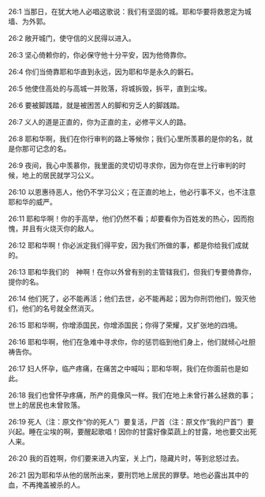 <a id="1"></a>26:1  当那日，在犹大地人必唱这歌说：我们有坚固的城。耶和华要将救恩定为城墙、为外郭。  

<a id="2"></a>26:2  敞开城门，使守信的义民得以进入。  

<a id="3"></a>26:3  坚心倚赖你的，你必保守他十分平安，因为他倚靠你。  

<a id="4"></a>26:4  你们当倚靠耶和华直到永远，因为耶和华是永久的磐石。  

<a id="5"></a>26:5  他使住高处的与高城一并败落，将城拆毁，拆平，直到尘埃。  

<a id="6"></a>26:6  要被脚践踏，就是被困苦人的脚和穷乏人的脚践踏。  

<a id="7"></a>26:7  义人的道是正直的，你为正直的主，必修平义人的路。  

<a id="8"></a>26:8  耶和华啊，我们在你行审判的路上等候你；我们心里所羡慕的是你的名，就是你那可记念的名。  

<a id="9"></a>26:9  夜间，我心中羡慕你，我里面的灵切切寻求你，因为你在世上行审判的时候，地上的居民就学习公义。  

<a id="10"></a>26:10  以恩惠待恶人，他仍不学习公义；在正直的地上，他必行事不义，也不注意耶和华的威严。  

<a id="11"></a>26:11  耶和华啊！你的手高举，他们仍然不看；却要看你为百姓发的热心，因而抱愧，并且有火烧灭你的敌人。  

<a id="12"></a>26:12  耶和华啊！你必派定我们得平安，因为我们所做的事，都是你给我们成就的。  

<a id="13"></a>26:13  耶和华我们的　神啊！在你以外曾有别的主管辖我们，但我们专要倚靠你，提你的名。  

<a id="14"></a>26:14  他们死了，必不能再活；他们去世，必不能再起；因为你刑罚他们，毁灭他们，他们的名号就全然消灭。  

<a id="15"></a>26:15  耶和华啊，你增添国民，你增添国民；你得了荣耀，又扩张地的四境。  

<a id="16"></a>26:16  耶和华啊，他们在急难中寻求你，你的惩罚临到他们身上，他们就倾心吐胆祷告你。  

<a id="17"></a>26:17  妇人怀孕，临产疼痛，在痛苦之中喊叫；耶和华啊，我们在你面前也是如此。  

<a id="18"></a>26:18  我们也曾怀孕疼痛，所产的竟像风一样。我们在地上未曾行甚么拯救的事；世上的居民也未曾败落。  

<a id="19"></a>26:19  死人（注：原文作“你的死人”）要复活，尸首（注：原文作“我的尸首”）要兴起。睡在尘埃的啊，要醒起歌唱！因你的甘露好像菜蔬上的甘露，地也要交出死人来。  

<a id="20"></a>26:20  我的百姓啊，你们要来进入内室，关上门，隐藏片时，等到忿怒过去。  

<a id="21"></a>26:21  因为耶和华从他的居所出来，要刑罚地上居民的罪孽。地也必露出其中的血，不再掩盖被杀的人。  
